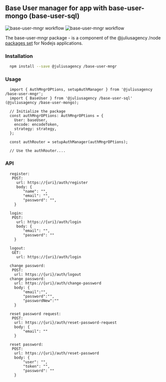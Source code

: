 ## Base User manager for app with base-user-mongo (base-user-sql)
![base-user-mngr workflow](https://github.com/juliusagency/jla-node-monorepo/actions/workflows/base-user-mngr-test.yaml/badge.svg)
![base-user-mngr workflow](https://github.com/juliusagency/jla-node-monorepo/actions/workflows/base-user-mngr-github.yaml/badge.svg)

The base-user-mngr package - is a component of the @juliusagency /node [packages set](https://github.com/JuliusAgency/node-packages-set) for Nodejs applications.  

### Installation
```bash
  npm install --save @juliusagency /base-user-mngr
```

### Usage  
```
  import { AuthMngrOPtions, setupAuthManager } from '@juliusagency /base-user-mngr';  
  import { BaseUser } from '@juliusagency /base-user-sql' (@juliusagency /base-user-mongo);  

  // Initialize the package  
  const authMngrOPtions: AuthMngrOPtions = {  
    User: baseUser,  
    encode: encodeToken,  
    strategy: strategy,  
  };  

  const authRouter = setupAuthManager(authMngrOPtions);  

  // Use the authRouter....  

```
### API
```
  register: 
   POST:   
  	 url: https://{uri}/auth/register  
	 body: {  
	    "name": "",  
	    "email": "",  
	    "password": "",  
	}  
   
  login:  
   POST:   
  	 url: https://{uri}/auth/login  
	 body: {  
	    "email": "",  
	    "password": ""  
	}  

  logout:  
   GET:   
  	 url: https://{uri}/auth/login  

  change password:  
   POST:   
  	url: https://{uri}/auth/logout  
  change password:  
  	url: https://{uri}/auth/change-password  
	body: {  
	    "email":"",  
	    "password":"",  
	    "passwordNew":""  
	}  
  
  reset password request:  
   POST:   
   	url: https://{uri}/auth/reset-password-request  
   	body: {  
	    "email": ""  
	}  
  
  reset password:  
   POST:   
   	url: https://{uri}/auth/reset-password  
   	body: {  
	    "user": "",  
	    "token": "",  
	    "password": ""  
	}  
```